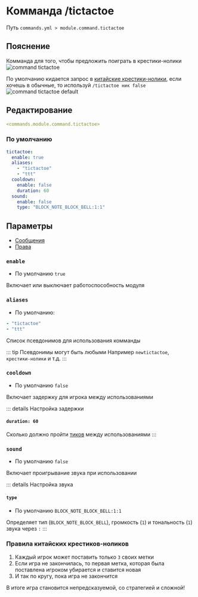# Комманда /tictactoe
Путь `commands.yml > module.command.tictactoe`

## Пояснение
Комманда для того, чтобы предложить поиграть в крестики-нолики
![command tictactoe](/commandtictactoe.png)

По умолчанию кидается запрос в [китайские крестики-нолики](#правила-китайских-крестиков-ноликов), если хочешь в обычные, то используй `/tictactoe ник false`
![command tictactoe default](/commandtictactoedefault.png)

## Редактирование
```yaml
<commands.module.command.tictactoe>
```

### По умолчанию
```yaml
tictactoe:
  enable: true
  aliases:
    - "tictactoe"
    - "ttt"
  cooldown:
    enable: false
    duration: 60
  sound:
    enable: false
    type: "BLOCK_NOTE_BLOCK_BELL:1:1"
```

## Параметры

- [Сообщения](/en/messages/ru_ru/module/command/tictactoe/)
- [Права](/en/permissions/module/command/tictactoe/)

### `enable`
- По умолчанию `true`

Включает или выключает работоспособность модуля

### `aliases`
- По умолчанию:
```yaml
- "tictactoe"
- "ttt"
```

Список псевдонимов для использования комманды

::: tip Псевдонимы могут быть любыми
Например `newtictactoe`, `крестики-нолики` и т.д.
:::

### `cooldown`
- По умолчанию `false`

Включает задержку для игрока между использованиями

::: details Настройка задержки
#### `duration: 60`

Сколько должно пройти [тиков](https://ru.minecraft.wiki/w/%D0%A2%D0%B0%D0%BA%D1%82) между использованиями
:::

### `sound`
- По умолчанию `false`

Включает проигрывание звука при использовании

::: details Настройка звука
#### `type`
- По умолчанию `BLOCK_NOTE_BLOCK_BELL:1:1`

Определяет тип (`BLOCK_NOTE_BLOCK_BELL`), громкость (`1`) и тональность (`1`) звука через `:`
:::

### Правила китайских крестиков-ноликов

1. Каждый игрок может поставить только `3` своих метки
2. Если игра не закончилась, то первая метка, которая была поставлена игроком убирается и ставится новая
3. И так по кругу, пока игра не закончится

В итоге игра становится непредсказуемой, со стратегией и сложной!